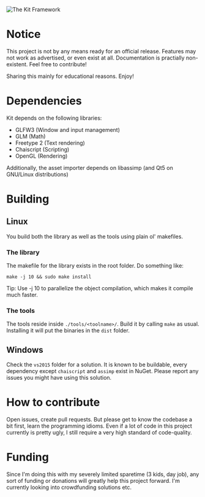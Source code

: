 ![The Kit Framework](http://svkonsult.se/kit-banner-small.png)

# Notice

This project is not by any means ready for an official release. Features may not work as advertised, or even exist at all. Documentation is practially non-existent. Feel free to contribute!

Sharing this mainly for educational reasons. Enjoy!

# Dependencies

Kit depends on the following libraries:

* GLFW3 (Window and input management)
* GLM (Math)
* Freetype 2 (Text rendering)
* Chaiscript (Scripting)
* OpenGL (Rendering)

Additionally, the asset importer depends on libassimp (and Qt5 on GNU/Linux distributions)

# Building 

## Linux

You build both the library as well as the tools using plain ol' makefiles.

### The library

The makefile for the library exists in the root folder. Do something like:

`make -j 10 && sudo make install`

Tip: Use -j 10 to parallelize the object compilation, which makes it compile much faster.

### The tools

The tools reside inside `./tools/<toolname>/`. Build it by calling `make` as usual. Installing it will put the binaries in the `dist` folder.

## Windows

Check the `vs2015` folder for a solution. It is known to be buildable, every dependency except `chaiscript` and `assimp` exist in NuGet. Please report any issues you might have using this solution.

# How to contribute

Open issues, create pull requests. But please get to know the codebase a bit first, learn the programming idioms. Even if a lot of code in this project currently is pretty ugly, I still require a very high standard of code-quality.

# Funding

Since I'm doing this with my severely limited sparetime (3 kids, day job), any sort of funding or donations will greatly help this project forward. I'm currently looking into crowdfunding solutions etc.
